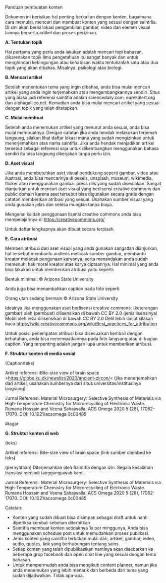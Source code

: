 
Panduan pembuatan konten

Dokumen ini berisikan hal penting berkaitan dengan konten, bagaimana cara memulai, mencari dan membuat konten yang sesuai dengan saintifia. Di sini akan berisi lokasi pengambilan gambar, video dan elemen visual lainnya berserta artikel dan proses perizinan.

**A. Tentukan topik**

Hal pertama yang perlu anda lakukan adalah mencari topi bahasan, dikarenakan topik ilmu pengetahuan itu sangat banyak dan untuk menghindari kebingungan atau kehabisan waktu tentukanlah satu atau dua topik yang akan dibahas. Misalnya, psikologi atau biologi.

**B. Mencari artikel**

Setelah menentukan tema yang ingin dibahas, anda bisa mulai mencari artikel yang anda ingin terjemahkan atau mengembangkannya sendiri. Situs yang biasa jadi referensi saintifia adalah sciencedaily.com, eurekalert.org dan alphagallieo.net. Kemudian anda bisa mulai mencari artikel yang sesuai dengan topik yang telah ditetapkan. 

**C. Mulai membuat**

Setelah anda menemukan artikel yang menurut anda sesuai, anda bisa mulai membuatnya. Dengan catatan jika anda hendak melakukan terjemah langsung, silakan lihat daftar lokasi mana yang sudah mengizinkan untuk menerjemahkan atas nama saintifia. Jika anda hendak menjadikan artikel tersebut sebagai referensi saja untuk dikembangkan menggunakan bahasa sendiri itu bisa langsung dikerjakan tanpa perlu izin.

**D. Aset visual**

Jika anda membutuhkan aset visual pendukung seperti gambar, video atau ilustrasi, anda bisa mencarinya di pexels, unsplash, museum, wikimedia, flicker atau menggunakan gambar press rilis yang sudah disediakan. Sangat dianjurkan untuk mencari aset visual yang berlisensi creative commons dan public domain karena aset tersebut bisa digunakan secara gratis dengan catatan memberikan atribusi yang sesuai. Usahakan sumber visual yang anda gunakan jelas dan sebisa mungkin tanpa biaya. 

Mengenai kaidah penggunaan lisensi creative commons anda bisa mempelajarinya di https://creativecommons.org/

Untuk daftar lengkapnya akan dibuat secara terpisah.

**E. Cara atribusi**

Memberi atribusi dari aset visual yang anda gunakan sangatlah dianjurkan, hal tersebut membantu audiens melacak sumber gambar, membantu kreator melacak pengunaan karyanya, serta menandakan anda sudah memenuhi hak moral kreator atas karya ciptaannya. Hal minimal yang anda bisa lakukan 
untuk memberikan atribusi yaitu seperti:

Bentuk minimal: © Arizona State University 

Anda juga bisa menambahkan caption pada foto seperti

Orang utan  sedang bermain © Arizona State University

Idealnya jika menggunakan aset berlisensi creative commons: 
(keterangan gambar) oleh (pembuat) dilisensikan di bawah CC BY 2.0 (jenis lisensinya)
Mobil oleh reza dilisensikan di bawah CC BY 2.0
Detil lebih lanjut silakan baca https://wiki.creativecommons.org/wiki/Best_practices_for_attribution

Untuk posisi penempatan atribusi bisa disesuaikan kembali dengan kebutuhan, anda bisa menempatkannya pada foto langsung atau di bagian caption. Yang terpenting adalah jangan lupa untuk memberikan atribusi.

**F. Struktur konten di media sosial**

(Caption/teks)

Artikel referensi :Bite-size view of brain space >https://globe.ku.dk/newslist/2020/ancient-zircon/< 
(jika menerjemahkan dari artikel, usahakan sumbernya dari situs universitas/institusinya langsung)

Jurnal Referensi:
Material Microsurgery: Selective Synthesis of Materials via High-Temperature Chemistry for Microrecycling of Electronic Waste. Rumana Hossain and Veena Sahajwalla. ACS Omega 2020 5 (28), 17062-17070. DOI: 10.1021/acsomega.0c00485 

#tagar

**G. Struktur konten di web**

(teks)

Artikel referensi: Bite-size view of brain space (link sumber diembed ke teks) 

(pernyataan)
Diterjemahkan oleh Saintifia dengan izin. Segala kesalahan translasi menjadi tanggungjawab kami. 

Jurnal Referensi:
Material Microsurgery: Selective Synthesis of Materials via High-Temperature Chemistry for Microrecycling of Electronic Waste. Rumana Hossain and Veena Sahajwalla. ACS Omega 2020 5 (28), 17062-17070. DOI: 10.1021/acsomega.0c00485 

Catatan:
- Konten yang sudah dibuat bisa disimpan sebagai draft untuk nanti diperiksa kembali sebelum diterbitkan
- Saintifia membuat konten setidaknya 1x per minggunya, Anda bisa menggunakan schedule post untuk memudahkan proses publikasi.
- Jenis konten yang saintifia terbitkan mulai dari, artikel, gambar, video, audio, quotes, link yang berhubungan tentang sains.
- Setiap konten yang telah dipublikasikan nantinya akan disebarkan ke beberapa grup facebook dan open chat line yang sesuai dengan tema bahasan.
- Untuk mempermudah anda bisa mengikuti content planner, namun jika anda menemukan yang lebih menarik dan berbeda dari tema yang sudah dijadwalkan. Tidak apa-apa.


